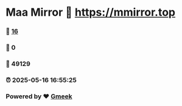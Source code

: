 # Maa Mirror :link: https://mmirror.top 
### :page_facing_up: [16](https://mmirror.top/tag.html) 
### :speech_balloon: 0 
### :hibiscus: 49129 
### :alarm_clock: 2025-05-16 16:55:25 
### Powered by :heart: [Gmeek](https://github.com/Meekdai/Gmeek)
